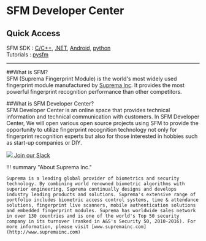 <!--# Material <small>for MkDocs</small>

## Beautiful project documentation

Material is a theme for [MkDocs][1], an excellent static site generator geared
towards project documentation. It is built using Google's [Material Design][2]
guidelines.

[![Material for MkDocs](images/material.png)](images/material.png)

  [1]: http://www.mkdocs.org
  [2]: https://material.io/guidelines/material-design/

## Quick start

Install the latest version of Material with `pip`:

``` sh
pip install mkdocs-material
```

Append the following line to your project's `mkdocs.yml`:

``` yaml
theme:
  name: 'material'
```

## What to expect

* Responsive design and fluid layout for all kinds of screens and devices,
  designed to serve your project documentation in a user-friendly way with
  optimal readability.

* Easily customizable primary and accent color, fonts, favicon and logo;
  straight forward localization through theme extension; integrated with Google
  Analytics, Disqus and GitHub.

* Well-designed search interface accessible through hotkeys (<kbd>F</kbd> or
  <kbd>S</kbd>), intelligent grouping of search results, search term
  highlighting and lazy loading.

For detailed instructions see the [getting started guide][3].

  [3]: getting-started.md-->

# SFM Developer Center
      
## Quick Access 

SFM SDK : [C/C++](sdk/c_cpp), [.NET](sdk/NET), [Android](sdk/android), [python](sdk/python)  
Tutorials : [pysfm](tutorials/pysfm/tutorial)

---

##What is SFM?  
SFM (Suprema Fingerprint Module) is the world's most widely used fingerprint module manufactured by [Suprema Inc](https://www.supremainc.com/embedded-modules/en/modules/sfm-slim.asp). It provides the most powerful fingerprint recognition performance than other competitors. 

##What is SFM Developer Center?  
SFM Developer Center is an online space that provides technical information and technical communication with customers. In SFM Developer Center, We will open various open source projects using SFM to provide the opportunity to utilize fingerprint recognition technology not only for fingerprint recognition experts but also for those interested in hobbies such as start-up companies or DIY. 
<!-- <script type="text/javascript" src="//static.mailerlite.com/data/webforms/421957/q7h4f5.js?v1"></script> -->
 <!-- <script type="text/javascript" src="https://static.mailerlite.com/data/webforms/668538/y2n1l7.js?v4"></script> -->
 
<div class="slack-join">
                  <a href="https://join.slack.com/t/sfmdev/shared_invite/enQtNjQyNTE3NjY4MTY1LWQxNmMyMjQ1MWZkM2Q5YjdhYmUwZTViZTVmM2RlZGViZDA3NDQwZDI2YzY5Yzk2YzcxYjZiYTNlNDM2ZmVjOGI" title="Join our Slack" target="_blank"><img class=slack src="https://cdn.brandfolder.io/5H442O3W/as/pl546j-7le8zk-199wkt/Slack_Mark.png?width=32&height=32"> Join our Slack</a>
</div>

!!! summary "About Suprema Inc."  
    
    Suprema is a leading global provider of biometrics and security technology. By combining world renowned biometric algorithms with superior engineering, Suprema continually designs and develops industry leading products and solutions. Suprema's extensive range of portfolio includes biometric access control systems, time & attendance solutions, fingerprint live scanners, mobile authentication solutions and embedded fingerprint modules. Suprema has worldwide sales network in over 130 countries and is one of the world's Top 50 security company in its turnover (ranked in A&S's Security 50, 2010-2016). For more information, please visit [www.supremainc.com](http://www.supremainc.com)




